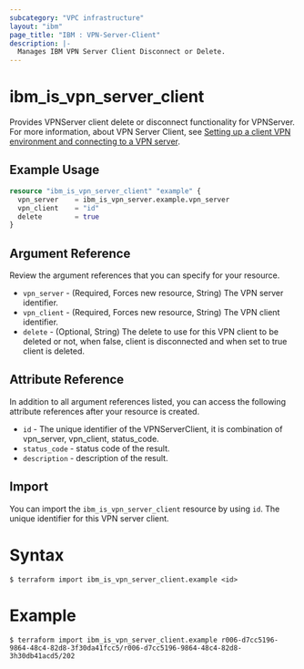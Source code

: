 ```yaml
---
subcategory: "VPC infrastructure"
layout: "ibm"
page_title: "IBM : VPN-Server-Client"
description: |-
  Manages IBM VPN Server Client Disconnect or Delete.
---
```


# ibm_is_vpn_server_client

Provides VPNServer client delete or disconnect functionality for VPNServer. For more information, about VPN Server Client, see [Setting up a client VPN environment and connecting to a VPN server](https://cloud.ibm.com/docs/vpc?topic=vpc-vpn-client-environment-setup&interface=ui).

## Example Usage

```terraform
resource "ibm_is_vpn_server_client" "example" {
  vpn_server    = ibm_is_vpn_server.example.vpn_server
  vpn_client    = "id"
  delete        = true
}
```

## Argument Reference
Review the argument references that you can specify for your resource. 

- `vpn_server` - (Required, Forces new resource, String) The VPN server identifier.
- `vpn_client` - (Required, Forces new resource, String) The VPN client identifier.
- `delete` - (Optional, String) The delete to use for this VPN client to be deleted or not, when false, client is disconnected and when set to true client is deleted.

## Attribute Reference

In addition to all argument references listed, you can access the following attribute references after your resource is created.

- `id` - The unique identifier of the VPNServerClient, it is combination of vpn_server, vpn_client, status_code.
- `status_code` - status code of the result.
- `description` - description of the result.

## Import

You can import the `ibm_is_vpn_server_client` resource by using `id`. The unique identifier for this VPN server client.

# Syntax
```
$ terraform import ibm_is_vpn_server_client.example <id>
```

# Example
```
$ terraform import ibm_is_vpn_server_client.example r006-d7cc5196-9864-48c4-82d8-3f30da41fcc5/r006-d7cc5196-9864-48c4-82d8-3h30db41acd5/202
```

